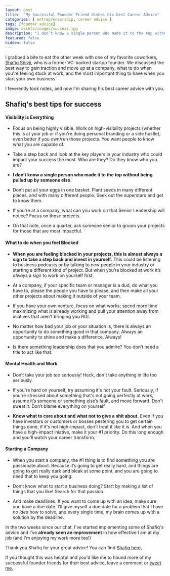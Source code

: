 ```yaml
---
layout: post
title:  "My Successful Founder Friend dishes his best Career Advice"
categories: [ entrepreneurship, career advice ]
tags: [founder advice]
image: assets/images/success.jpg
description: "I don’t know a single person who made it to the top without being pulled up by someone else."
featured: false
hidden: false
---
```


I grabbed a bite to eat the other week with one of my favorite coworkers, [Shafiq Shivji](https://www.linkedin.com/in/shafiqshivji/ ), who is a former VC-backed startup founder. We discussed the best way to gain traction and move up at a company, what to do when you're feeling stuck at work, and the most important thing to have when you start your own business.

 I feverently took notes, and now I'm sharing his best career advice with you.

## Shafiq's best tips for success

#### Visibility is Everything

* Focus on being highly visible. Work on high-visibility projects (whether this is at your job or if you're doing personal branding or a side hustle), even better if you own/run those projects. You want people to know what _you_ are capable of.

* Take a step back and look at the key players in your industry who could impact your success the most. Who are they? Do they know who you are?

* **I don’t know a single person who made it to the top without being pulled up by someone else.**

* Don’t put all your eggs in one basket. Plant seeds in many different places, and with many different people. Seek out the superstars and get to know them.

* If you're at a company, what can you work on that Senior Leadership will notice? Focus on those projects. 

* On that note, once a quarter, ask someone senior to groom your projects for those that are most impactful.


#### What to do when you feel Blocked

* **When you are feeling blocked in your projects, this is almost always a sign to take a step back and invest in yourself.** This could be listening to business podcasts or by talking to new people in your industry or starting a different kind of project. But when you’re blocked at work it’s _always_ a sign to work on yourself first. 

* At a company, if your specific team or manager is a dud, do what you have to, please the people you have to please, and then make all your other projects about making it outside of your team.

* If you have your own venture, focus on what works; spend more time maximizing what is already working and pull your attention away from iniatives that aren't bringing you ROI.

* No matter how bad your job or your situation is, there is always an opportunity to do something good in that company. Always an opportunity to shine and make a difference. Always!

* Is there something leadership does that you admire? You don’t need a title to act like that.

#### Mental Health and Work

* Don’t take your job too seriously! Heck, don't take anything in life too seriously. 

* If you're hard on yourself, try assuming it's not your fault. Seriously, if you're stressed about something that's not going perfectly at work, assume it’s someone or something else’s fault, and move forward. Don't sweat it. Don’t blame everything on yourself.

* **Know what to care about and what not to give a shit about.** Even if you have investors or customers or bosses pestering you to get certain things done, if it's not high-impact, don't treat it like it is. And when you have a high-impact iniative, make it your #1 priority. Do this long enough and you'll watch your career transform.

#### Starting a Company

* When you start a company, the #1 thing is to find something you are passionate about. Because it’s going to get really hard, and things are going to get really dark and bleak at some point, and you are going to need that to keep you going.

* Don’t know what to start a business doing? Start by making a list of things that you like! Search for that passion.

* And make deadlines. If you want to come up with an idea, make sure you have a due date. I'll give myself a due date for a problem that I have _no idea_ how to solve, and every single time, my brain comes up with a solution by the deadline.


In the two weeks since our chat, I've started implementing some of Shafiq's advice and I've **already seen an improvement** in how effective I am at my job (and I'm enjoying my work more too!)

Thank you Shafiq for your great advice! You can find [Shafiq here.](https://www.linkedin.com/in/shafiqshivji/ )

If you thought this was helpful and you'd like me to hound more of my successful founder friends for their best advice, leave a comment or [tweet me.](https://twitter.com/taskett)
